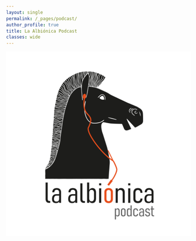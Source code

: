```yaml
---
layout: single
permalink: /_pages/podcast/
author_profile: true
title: La Albiónica Podcast
classes: wide
---
```


![image](/assets/images/albionica_podcast_cuadrado.png)
